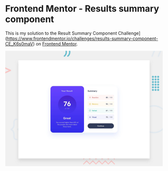 # Frontend Mentor - Results summary component

This is my solution to the Result Summary Component Challenge](https://www.frontendmentor.io/challenges/results-summary-component-CE_K6s0maV) on [Frontend Mentor](https://www.frontendmentor.io).



![Design preview for the Results summary component coding challenge](./design/desktop-preview.jpg)
